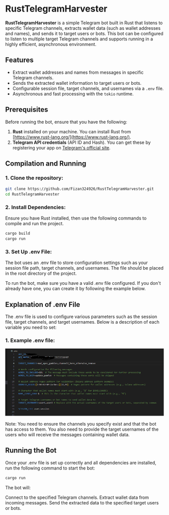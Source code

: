# RustTelegramHarvester

**RustTelegramHarvester** is a simple Telegram bot built in Rust that listens to specific Telegram channels, extracts wallet data (such as wallet addresses and names), and sends it to target users or bots. This bot can be configured to listen to multiple target Telegram channels and supports running in a highly efficient, asynchronous environment.

## Features
- Extract wallet addresses and names from messages in specific Telegram channels.
- Sends the extracted wallet information to target users or bots.
- Configurable session file, target channels, and usernames via a `.env` file.
- Asynchronous and fast processing with the `tokio` runtime.

## Prerequisites
Before running the bot, ensure that you have the following:
1. **Rust** installed on your machine. You can install Rust from [https://www.rust-lang.org/](https://www.rust-lang.org/).
2. **Telegram API credentials** (API ID and Hash). You can get these by registering your app on [Telegram's official site](https://my.telegram.org/auth).

## Compilation and Running

### 1. Clone the repository:
```bash
git clone https://github.com/Fizan324926/RustTelegramHarvester.git
cd RustTelegramHarvester
```

### 2. Install Dependencies:
Ensure you have Rust installed, then use the following commands to compile and run the project.

```bash
cargo build
cargo run
```
### 3. Set Up .env File:
The bot uses an .env file to store configuration settings such as your session file path, target channels, and usernames. The file should be placed in the root directory of the project.

To run the bot, make sure you have a valid .env file configured. If you don't already have one, you can create it by following the example below.

## Explanation of .env File
The .env file is used to configure various parameters such as the session file, target channels, and target usernames. Below is a description of each variable you need to set:

### 1. Example .env file:
  
![Example env](./docs/demo.png)


Note: You need to ensure the channels you specify exist and that the bot has access to them. You also need to provide the target usernames of the users who will receive the messages containing wallet data.

## Running the Bot
Once your .env file is set up correctly and all dependencies are installed, run the following command to start the bot:

```bash
cargo run
```
The bot will:

Connect to the specified Telegram channels.
Extract wallet data from incoming messages.
Send the extracted data to the specified target users or bots.
